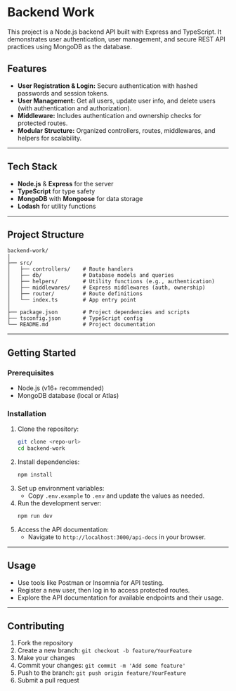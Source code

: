 # Backend Work

This project is a Node.js backend API built with Express and TypeScript. It demonstrates user authentication, user management, and secure REST API practices using MongoDB as the database.

## Features

- **User Registration & Login:** Secure authentication with hashed passwords and session tokens.
- **User Management:** Get all users, update user info, and delete users (with authentication and authorization).
- **Middleware:** Includes authentication and ownership checks for protected routes.
- **Modular Structure:** Organized controllers, routes, middlewares, and helpers for scalability.
---

## Tech Stack

- **Node.js** & **Express** for the server
- **TypeScript** for type safety
- **MongoDB** with **Mongoose** for data storage
- **Lodash** for utility functions

---

## Project Structure

```
backend-work/
│
├── src/
│   ├── controllers/    # Route handlers
│   ├── db/             # Database models and queries
│   ├── helpers/        # Utility functions (e.g., authentication)
│   ├── middlewares/    # Express middlewares (auth, ownership)
│   ├── router/         # Route definitions
│   └── index.ts        # App entry point
│
├── package.json        # Project dependencies and scripts
├── tsconfig.json       # TypeScript config
└── README.md           # Project documentation
```
---

## Getting Started

### Prerequisites

- Node.js (v16+ recommended)
- MongoDB database (local or Atlas)

### Installation

1. Clone the repository:
   ```sh
   git clone <repo-url>
   cd backend-work
   ```
2. Install dependencies:
   ```sh
   npm install
   ```
3. Set up environment variables:
   - Copy `.env.example` to `.env` and update the values as needed.
4. Run the development server:
   ```sh
   npm run dev
   ```
5. Access the API documentation:
   - Navigate to `http://localhost:3000/api-docs` in your browser.

---

## Usage

- Use tools like Postman or Insomnia for API testing.
- Register a new user, then log in to access protected routes.
- Explore the API documentation for available endpoints and their usage.

---

## Contributing

1. Fork the repository
2. Create a new branch: `git checkout -b feature/YourFeature`
3. Make your changes
4. Commit your changes: `git commit -m 'Add some feature'`
5. Push to the branch: `git push origin feature/YourFeature`
6. Submit a pull request
